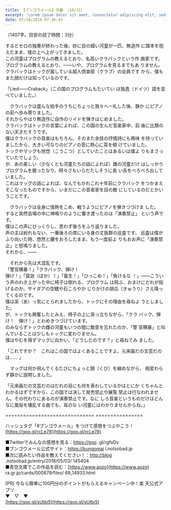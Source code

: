 ```yaml
---
title: 【ブンゴウメール】河童 （10/31）
excerpt: 'Lorem ipsum dolor sit amet, consectetur adipiscing elit, sed do eiusmod tempor incididunt ut labore et dolore magna aliqua. Praesent elementum facilisis leo vel fringilla est ullamcorper eget. At imperdiet dui accumsan sit amet nulla facilisi morbi tempus.'
date: 07/10/2018 07:36:43
---
```


（1407字。目安の読了時間：3分）

  
するとセロの独奏が終わった後、妙に目の細い河童が一匹、無造作 に譜本を抱えたまま、壇の上へ上がってきました。  
この河童はプログラムの教えるとおり、名高いクラバックという作 曲家です。  
プログラムの教えるとおり、――いや、プログラムを見るまでもあ りません。  
クラバックはトックが属している超人倶楽部（クラブ）の会員です から、僕もまた顔だけは知っているのです。

  
「Lied――Craback」（この国のプログラムもたいてい は独逸（ドイツ）語を並べていました。）

　クラバックは盛んな拍手のうちにちょっと我々へ一礼した後、静か にピアノの前へ歩み寄りました。  
それからやはり無造作に自作のリイドを弾きはじめました。  
クラバックはトックの言葉によれば、この国の生んだ音楽家中、前 後に比類のない天才だそうです。  
僕はクラバックの音楽はもちろん、そのまた余技の抒情詩にも興味 を持っていましたから、大きい弓なりのピアノの音に熱心に耳を傾 けていました。  
トックやマッグも恍惚（こうこつ）としていたことはあるいは僕よ りもまさっていたでしょう。  
が、あの美しい（少なくとも河童たちの話によれば）雌の河童だけ はしっかりプログラムを握ったなり、時々さもいらだたしそうに長 い舌をべろべろ出していました。  
これはマッグの話によれば、なんでもかれこれ十年前にクラバック をつかまえそこなったものですから、いまだにこの音楽家を目の敵 にしているのだとかいうことです。

  
　クラバックは全身に情熱をこめ、戦うようにピアノを弾きつづけま した。  
すると突然会場の中に神鳴りのように響き渡ったのは「演奏禁止」 という声です。  
僕はこの声にびっくりし、思わず後ろをふり返りました。  
声の主は紛れもない、一番後ろの席にいる身の丈抜群の巡査です、 巡査は僕がふり向いた時、悠然と腰をおろしたまま、もう一度前よ りもおお声に「演奏禁止」と怒鳴りました。  
それから、――

　それから先は大混乱です。  
「警官横暴！」「クラバック、弾け！  
弾け！」「莫迦（ばか）！」「畜生！」「ひっこめ！」「負けるな ！」――こういう声のわき上がった中に椅子は倒れる、プログラム は飛ぶ、おまけにだれが投げるのか、サイダアの空罎や石ころやか じりかけの胡瓜（きゅうり）さえ降ってくるのです。  
僕は呆（あ）っ気にとられましたから、トックにその理由を尋ねよ うとしました。  
が、トックも興奮したとみえ、椅子の上に突っ立ちながら、「クラ バック、弾け！　弾け！」とわめきつづけています。  
のみならずトックの雌の河童もいつの間に敵意を忘れたのか、「警 官横暴」と叫んでいることは少しもトックに変わりません。  
僕はやむを得ずマッグに向かい、「どうしたのです？」と尋ねてみ ました。

  
「これですか？　これはこの国ではよくあることですよ。元来画だの文芸だのは…… 」

　マッグは何か飛んでくるたびにちょっと頸（くび）を縮めながら、 相変わらず静かに説明しました。

  
「元来画だの文芸だのはだれの目にも何を表わしているかはとにか くちゃんとわかるはずですから、この国では決して発売禁止や展覧 禁止は行なわれません。その代わりにあるのが演奏禁止です。なに しろ音楽というものだけはどんなに風俗を壊乱する曲でも、耳のな い河童にはわかりませんからね。」

\============================== ================

ハッシュタグ「#ブンゴウメール」をつけて感想をつぶやこう！ [https://goo.gl/rcLe78](https://goo.gl/rcLe78)

■Twitterでみんなの感想を見る：[https://goo](https://goo) .gl/rgfoDv  
■ブンゴウメール公式サイト：[https://bungomai](https://bungomai) l.notsobad.jp  
■次に読みたい作品を教えてください！：[http://blog](http://blog) .notsobad.jp/entry/2018/05/03/ 145404  
■青空文庫でこの作品を読む：[https://www.aozo](https://www.aozo) ra.gr.jp/cards/000879/files/ 69\_14933.html

\[PR\] 今なら簡単に100円分のポイントがもらえるキャンペーン中！楽 天公式アプリ  
▼　▽　▼  
[https://goo.gl/sUtbi5](https://goo.gl/sUtbi5)